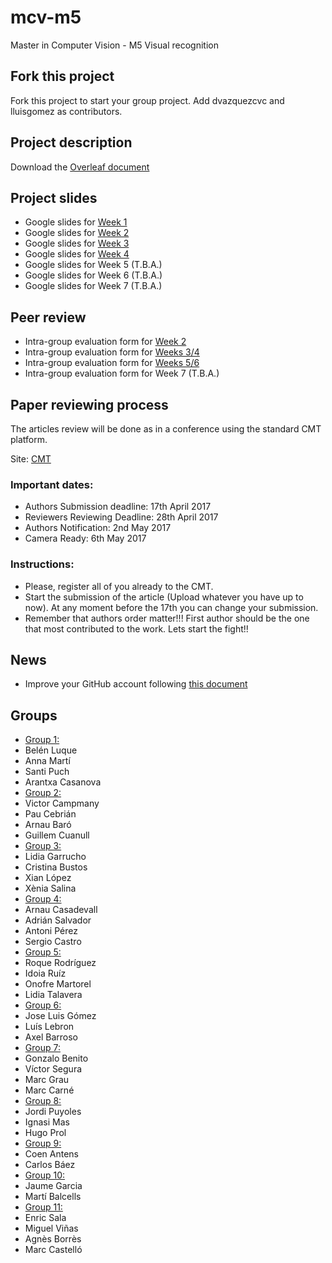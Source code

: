 # mcv-m5
Master in Computer Vision - M5 Visual recognition

## Fork this project
Fork this project to start your group project. Add dvazquezcvc and lluisgomez as contributors.

## Project description
Download the [Overleaf document](https://www.overleaf.com/read/qrjbtzwtjhmx)

## Project slides
- Google slides for [Week 1](https://docs.google.com/presentation/d/1A6hgbNn8N-Iq8MhSa_RPIyf87DBL6PCtoDzy1zqS5Xs/edit?usp=sharing)
- Google slides for [Week 2](https://docs.google.com/presentation/d/1Q69lmzPzgtc4lDw8dr9yyFY_T9JXhjJgL4ShyxFJk3M/edit?usp=sharing)
- Google slides for [Week 3](https://docs.google.com/presentation/d/1WuzVeTwUL65Dnki3vsBJgHXwKffrFanwXbmR_URkLQQ/edit?usp=sharing)
- Google slides for [Week 4](https://docs.google.com/presentation/d/1NB4TfRM1SwddQzBR0adUV7t4p4f7T3GUZDt5Q_psMmk/edit?usp=sharing)
- Google slides for Week 5 (T.B.A.)
- Google slides for Week 6 (T.B.A.)
- Google slides for Week 7 (T.B.A.)

## Peer review
- Intra-group evaluation form for [Week 2](https://goo.gl/forms/7qgDLUaQJRgTB37G2)
- Intra-group evaluation form for [Weeks 3/4](https://goo.gl/forms/V22bhu0xDzCRXPtI3)
- Intra-group evaluation form for [Weeks 5/6](https://goo.gl/forms/wkhSDa3NKKtHoCy52)
- Intra-group evaluation form for Week 7 (T.B.A.)

## Paper reviewing process
The articles review will be done as in a conference using the standard CMT platform.

Site: [CMT](https://cmt3.research.microsoft.com/MCVVR2017)

### Important dates:

 - Authors Submission deadline: 17th April 2017
 - Reviewers Reviewing Deadline: 28th April 2017
 - Authors Notification: 2nd May 2017
 - Camera Ready: 6th May 2017

### Instructions:

 - Please, register all of you already to the CMT.
 - Start the submission of the article (Upload whatever you have up to now). At any moment before the 17th you can change your submission.
 - Remember that authors order matter!!! First author should be the one that most contributed to the work. Lets start the fight!!



## News
 - Improve your GitHub account following [this document](https://docs.google.com/document/d/14oxSKWBbMajIB5Bn2CM-DNb-vychY1f393qYfsHNJfY/edit?usp=sharing)

## Groups
 - [Group 1:](https://github.com/santipuch590/vr-project)
  - Belén Luque
  - Anna Martí
  - Santi Puch
  - Arantxa Casanova
 - [Group 2:](https://github.com/vcampmany/mcv-m5)
  - Victor Campmany
  - Pau Cebrián
  - Arnau Baró
  - Guillem Cuanull
 - [Group 3:](https://github.com/XeniaSalinas/mcv-m5)
  - Lidia Garrucho
  - Cristina Bustos
  - Xian López
  - Xènia Salina
 - [Group 4:](https://github.com/acasadevall/VR-Team4)
  - Arnau Casadevall
  - Adrián Salvador
  - Antoni Pérez
  - Sergio Castro
 - [Group 5:](https://github.com/idoiaruiz/mcv-m5)
  - Roque Rodríguez
  - Idoia Ruíz
  - Onofre Martorel
  - Lidia Talavera
 - [Group 6:](https://github.com/LLebronC/mcv-m5)
  - Jose Luis Gómez
  - Luís Lebron
  - Axel Barroso
 - [Group 7:](https://github.com/vsegura93/mcv-m5)
  - Gonzalo Benito
  - Víctor Segura
  - Marc Grau
  - Marc Carné
 - [Group 8:](https://github.com/hprop/mcv-m5)
  - Jordi Puyoles
  - Ignasi Mas
  - Hugo Prol
 - [Group 9:](https://github.com/carlosb1/mcv-m5)
  - Coen Antens
  - Carlos Báez
 - [Group 10:](https://github.com/davVision/mcv-m5)
  - Jaume Garcia
  - Martí Balcells
 - [Group 11:](https://github.com/marccastor/mcv-m5)
  - Enric Sala
  - Miguel Viñas
  - Agnès Borrès
  - Marc Castelló
